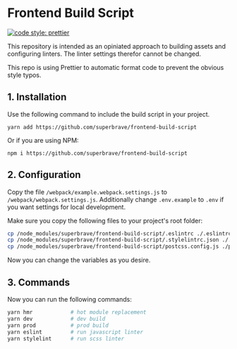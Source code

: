 # Frontend Build Script

[![code style: prettier](https://img.shields.io/badge/code_style-prettier-ff69b4.svg?style=flat-square)](https://github.com/prettier/prettier)

This repository is intended as an opiniated approach to building assets and configuring linters. The linter settings therefor cannot be changed.

This repo is using Prettier to automatic format code to prevent the obvious style typos.

## 1. Installation

Use the following command to include the build script in your project.

```
yarn add https://github.com/superbrave/frontend-build-script
```

Or if you are using NPM:

```
npm i https://github.com/superbrave/frontend-build-script
```

## 2. Configuration

Copy the file `/webpack/example.webpack.settings.js` to `/webpack/webpack.settings.js`.
Additionally change `.env.example` to `.env` if you want settings for local development.

Make sure you copy the following files to your project's root folder:

```bash
cp /node_modules/superbrave/frontend-build-script/.eslintrc ./.eslintrc
cp /node_modules/superbrave/frontend-build-script/.stylelintrc.json ./.stylelintrc.json
cp /node_modules/superbrave/frontend-build-script/postcss.config.js ./postcss.config.js
```

Now you can change the variables as you desire.

## 3. Commands

Now you can run the following commands:

```bash
yarn hmr            # hot module replacement
yarn dev            # dev build
yarn prod           # prod build
yarn eslint         # run javascript linter
yarn stylelint      # run scss linter
```
